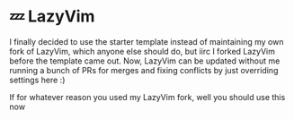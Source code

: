 # 💤 LazyVim

I finally decided to use the starter template instead of maintaining my own fork of LazyVim, which anyone else should do, but iirc I forked LazyVim before the template came out. Now, LazyVim can be updated without me running a bunch of PRs for merges and fixing conflicts by just overriding settings here :) 

If for whatever reason you used my LazyVim fork, well you should use this now
